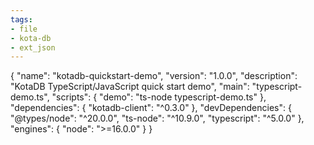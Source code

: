 ```yaml
---
tags:
- file
- kota-db
- ext_json
---
```

{
  "name": "kotadb-quickstart-demo",
  "version": "1.0.0",
  "description": "KotaDB TypeScript/JavaScript quick start demo",
  "main": "typescript-demo.ts",
  "scripts": {
    "demo": "ts-node typescript-demo.ts"
  },
  "dependencies": {
    "kotadb-client": "^0.3.0"
  },
  "devDependencies": {
    "@types/node": "^20.0.0",
    "ts-node": "^10.9.0",
    "typescript": "^5.0.0"
  },
  "engines": {
    "node": ">=16.0.0"
  }
}
